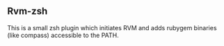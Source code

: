 Rvm-zsh
--------

This is a small zsh plugin which initiates RVM and adds rubygem binaries (like compass) accessible to the PATH.
